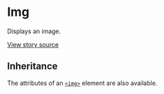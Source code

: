 # Img

Displays an image.

[View story source](https://github.com/balena-io-modules/rendition/blob/master/src/stories/Img.js)

## Inheritance

The attributes of an [`<img>`][1] element are also available.

[1]: https://developer.mozilla.org/en-US/docs/Web/HTML/Element/img
